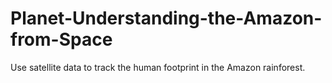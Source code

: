 # Planet-Understanding-the-Amazon-from-Space
Use satellite data to track the human footprint in the Amazon rainforest.
